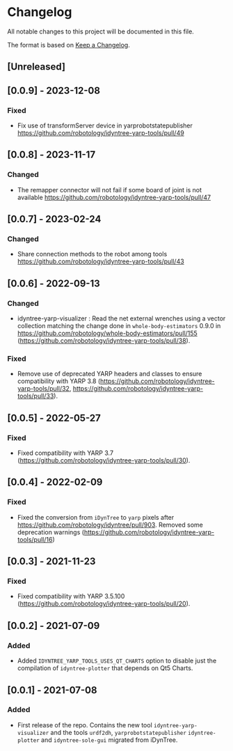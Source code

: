 # Changelog
All notable changes to this project will be documented in this file.

The format is based on [Keep a Changelog](https://keepachangelog.com/en/1.0.0/).

## [Unreleased]

## [0.0.9] - 2023-12-08

### Fixed

- Fix use of transformServer device in yarprobotstatepublisher https://github.com/robotology/idyntree-yarp-tools/pull/49

## [0.0.8] - 2023-11-17

### Changed

- The remapper connector will not fail if some board of joint is not available https://github.com/robotology/idyntree-yarp-tools/pull/47

## [0.0.7] - 2023-02-24

### Changed
- Share connection methods to the robot among tools https://github.com/robotology/idyntree-yarp-tools/pull/43

## [0.0.6] - 2022-09-13

### Changed
- idyntree-yarp-visualizer : Read the net external wrenches using a vector collection matching the change done in `whole-body-estimators` 0.9.0 in https://github.com/robotology/whole-body-estimators/pull/155 (https://github.com/robotology/idyntree-yarp-tools/pull/38).

### Fixed
- Remove use of deprecated YARP headers and classes to ensure compatibility with YARP 3.8 (https://github.com/robotology/idyntree-yarp-tools/pull/32, https://github.com/robotology/idyntree-yarp-tools/pull/33).

## [0.0.5] - 2022-05-27

### Fixed
- Fixed compatibility with YARP 3.7 (https://github.com/robotology/idyntree-yarp-tools/pull/30).

## [0.0.4] - 2022-02-09

### Fixed
- Fixed the conversion from ``iDynTree`` to ``yarp`` pixels after https://github.com/robotology/idyntree/pull/903. Removed some deprecation warnings (https://github.com/robotology/idyntree-yarp-tools/pull/16)

## [0.0.3] - 2021-11-23

### Fixed
- Fixed compatibility with YARP 3.5.100 (https://github.com/robotology/idyntree-yarp-tools/pull/20).

## [0.0.2] - 2021-07-09

### Added
- Added `IDYNTREE_YARP_TOOLS_USES_QT_CHARTS` option to disable just the compilation of `idyntree-plotter` that depends on Qt5 Charts.

## [0.0.1] - 2021-07-08

### Added
- First release of the repo. Contains the new tool `idyntree-yarp-visualizer` and the tools `urdf2dh`, `yarprobotstatepublisher` `idyntree-plotter` and `idyntree-sole-gui` migrated from iDynTree.
